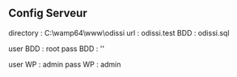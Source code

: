 Config Serveur
--------------
directory : C:\wamp64\www\odissi
url : odissi.test
BDD : odissi.sql

user BDD : root
pass BDD : ''

user WP : admin
pass WP : admin